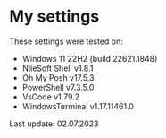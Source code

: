 # My settings

These settings were tested on:

- Windows 11 22H2 (build 22621.1848)
- NileSoft Shell v1.8.1
- Oh My Posh v17.5.3
- PowerShell v7.3.5.0
- VsCode v1.79.2
- WindowsTerminal v1.17.11461.0

Last update: 02.07.2023
